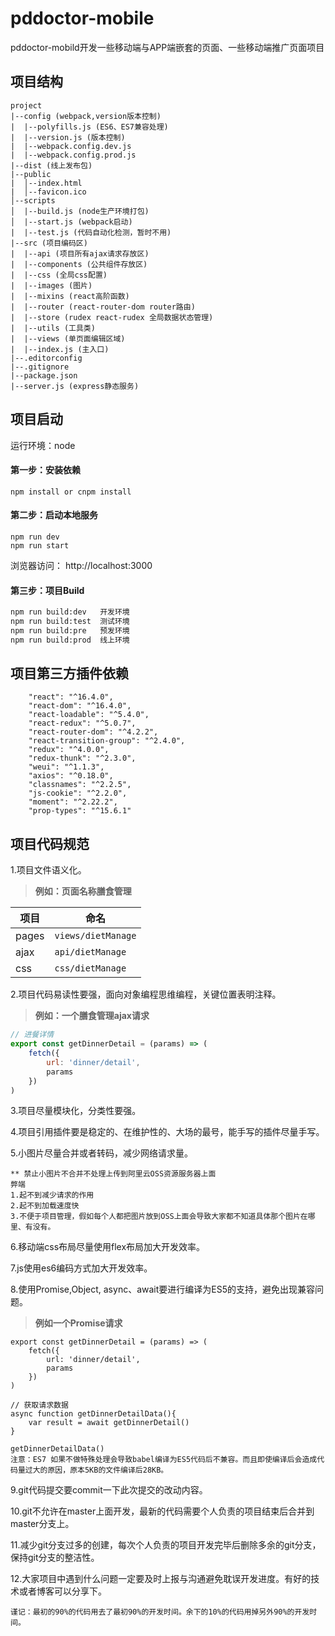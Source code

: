# pddoctor-mobile
pddoctor-mobild开发一些移动端与APP端嵌套的页面、一些移动端推广页面项目

## 项目结构
```
project
|--config (webpack,version版本控制)
|  |--polyfills.js (ES6、ES7兼容处理)
|  |--version.js (版本控制)
|  |--webpack.config.dev.js 
|  |--webpack.config.prod.js 
|--dist (线上发布包)
|--public
|  │--index.html 
|  │--favicon.ico
│--scripts   
│  |--build.js (node生产环境打包)
│  |--start.js (webpack启动)
|  |--test.js (代码自动化检测，暂时不用)
|--src (项目编码区)
|  |--api (项目所有ajax请求存放区)
|  |--components (公共组件存放区)
|  |--css (全局css配置)
|  |--images (图片)
|  |--mixins (react高阶函数)
|  |--router (react-router-dom router路由)
|  |--store (rudex react-rudex 全局数据状态管理)
|  |--utils (工具类)
|  |--views (单页面编辑区域)
|  |--index.js (主入口)
|--.editorconfig
|--.gitignore
|--package.json
|--server.js (express静态服务)
```

## 项目启动
运行环境：node

#### 第一步：安装依赖
```shell
npm install or cnpm install
```

####  第二步：启动本地服务
```shell
npm run dev
npm run start
```
浏览器访问： http://localhost:3000

#### 第三步：项目Build

```sh
npm run build:dev   开发环境
npm run build:test  测试环境
npm run build:pre   预发环境
npm run build:prod  线上环境
```

## 项目第三方插件依赖
```text
    "react": "^16.4.0",
    "react-dom": "^16.4.0",
    "react-loadable": "^5.4.0",
    "react-redux": "^5.0.7",
    "react-router-dom": "^4.2.2",
    "react-transition-group": "^2.4.0",
    "redux": "^4.0.0",
    "redux-thunk": "^2.3.0",
    "weui": "^1.1.3",
    "axios": "^0.18.0",
    "classnames": "^2.2.5",
    "js-cookie": "^2.2.0",
    "moment": "^2.22.2",
    "prop-types": "^15.6.1"
```

## 项目代码规范

1.项目文件语义化。

>**例如：页面名称膳食管理**  

| 项目 | 命名 |
| -- | -- |
| pages | <code>views/dietManage</code> |
| ajax | <code>api/dietManage</code> |
| css | <code>css/dietManage</code> |

2.项目代码易读性要强，面向对象编程思维编程，关键位置表明注释。

>**例如：一个膳食管理ajax请求**  

```javascript
// 进餐详情
export const getDinnerDetail = (params) => (
    fetch({
        url: 'dinner/detail',
        params
    })
)
```
3.项目尽量模块化，分类性要强。

4.项目引用插件要是稳定的、在维护性的、大场的最号，能手写的插件尽量手写。

5.小图片尽量合并或者转码，减少网络请求量。

```
** 禁止小图片不合并不处理上传到阿里云OSS资源服务器上面
弊端
1.起不到减少请求的作用
2.起不到加载速度快
3.不便于项目管理，假如每个人都把图片放到OSS上面会导致大家都不知道具体那个图片在哪里、有没有。
```
6.移动端css布局尽量使用flex布局加大开发效率。

7.js使用es6编码方式加大开发效率。

8.使用Promise,Object, async、await要进行编译为ES5的支持，避免出现兼容问题。

> **例如一个Promise请求**
```
export const getDinnerDetail = (params) => (
    fetch({
        url: 'dinner/detail',
        params
    })
)

// 获取请求数据
async function getDinnerDetailData(){
    var result = await getDinnerDetail() 
}

getDinnerDetailData()
注意：ES7 如果不做特殊处理会导致babel编译为ES5代码后不兼容。而且即使编译后会造成代码量过大的原因，原本5KB的文件编译后28KB。
```
9.git代码提交要commit一下此次提交的改动内容。

10.git不允许在master上面开发，最新的代码需要个人负责的项目结束后合并到master分支上。

11.减少git分支过多的创建，每次个人负责的项目开发完毕后删除多余的git分支，保持git分支的整洁性。

12.大家项目中遇到什么问题一定要及时上报与沟通避免耽误开发进度。有好的技术或者博客可以分享下。

```
谨记：最初的90%的代码用去了最初90%的开发时间。余下的10%的代码用掉另外90%的开发时间。
```